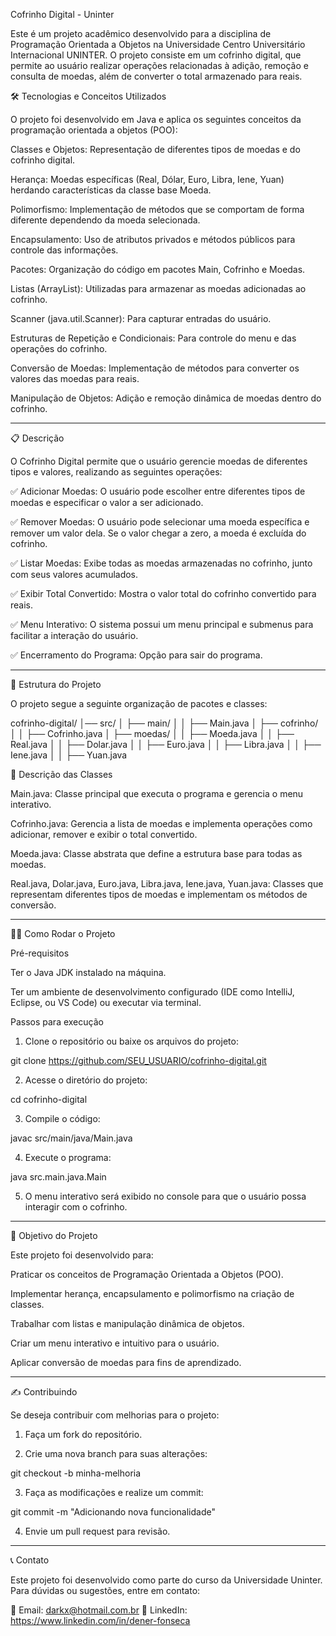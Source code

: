 Cofrinho Digital - Uninter

Este é um projeto acadêmico desenvolvido para a disciplina de Programação Orientada a Objetos na Universidade Centro Universitário Internacional UNINTER. O projeto consiste em um cofrinho digital, que permite ao usuário realizar operações relacionadas à adição, remoção e consulta de moedas, além de converter o total armazenado para reais.

🛠 Tecnologias e Conceitos Utilizados

O projeto foi desenvolvido em Java e aplica os seguintes conceitos da programação orientada a objetos (POO):

Classes e Objetos: Representação de diferentes tipos de moedas e do cofrinho digital.

Herança: Moedas específicas (Real, Dólar, Euro, Libra, Iene, Yuan) herdando características da classe base Moeda.

Polimorfismo: Implementação de métodos que se comportam de forma diferente dependendo da moeda selecionada.

Encapsulamento: Uso de atributos privados e métodos públicos para controle das informações.

Pacotes: Organização do código em pacotes Main, Cofrinho e Moedas.

Listas (ArrayList): Utilizadas para armazenar as moedas adicionadas ao cofrinho.

Scanner (java.util.Scanner): Para capturar entradas do usuário.

Estruturas de Repetição e Condicionais: Para controle do menu e das operações do cofrinho.

Conversão de Moedas: Implementação de métodos para converter os valores das moedas para reais.

Manipulação de Objetos: Adição e remoção dinâmica de moedas dentro do cofrinho.



---

📋 Descrição

O Cofrinho Digital permite que o usuário gerencie moedas de diferentes tipos e valores, realizando as seguintes operações:

✅ Adicionar Moedas: O usuário pode escolher entre diferentes tipos de moedas e especificar o valor a ser adicionado.

✅ Remover Moedas: O usuário pode selecionar uma moeda específica e remover um valor dela. Se o valor chegar a zero, a moeda é excluída do cofrinho.

✅ Listar Moedas: Exibe todas as moedas armazenadas no cofrinho, junto com seus valores acumulados.

✅ Exibir Total Convertido: Mostra o valor total do cofrinho convertido para reais.

✅ Menu Interativo: O sistema possui um menu principal e submenus para facilitar a interação do usuário.

✅ Encerramento do Programa: Opção para sair do programa.


---

📂 Estrutura do Projeto

O projeto segue a seguinte organização de pacotes e classes:

cofrinho-digital/
│── src/
│   ├── main/
│   │   ├── Main.java
│   ├── cofrinho/
│   │   ├── Cofrinho.java
│   ├── moedas/
│   │   ├── Moeda.java
│   │   ├── Real.java
│   │   ├── Dolar.java
│   │   ├── Euro.java
│   │   ├── Libra.java
│   │   ├── Iene.java
│   │   ├── Yuan.java

📌 Descrição das Classes

Main.java: Classe principal que executa o programa e gerencia o menu interativo.

Cofrinho.java: Gerencia a lista de moedas e implementa operações como adicionar, remover e exibir o total convertido.

Moeda.java: Classe abstrata que define a estrutura base para todas as moedas.

Real.java, Dolar.java, Euro.java, Libra.java, Iene.java, Yuan.java: Classes que representam diferentes tipos de moedas e implementam os métodos de conversão.



---

🏃‍♂️ Como Rodar o Projeto

Pré-requisitos

Ter o Java JDK instalado na máquina.

Ter um ambiente de desenvolvimento configurado (IDE como IntelliJ, Eclipse, ou VS Code) ou executar via terminal.


Passos para execução

1. Clone o repositório ou baixe os arquivos do projeto:



git clone https://github.com/SEU_USUARIO/cofrinho-digital.git

2. Acesse o diretório do projeto:



cd cofrinho-digital

3. Compile o código:



javac src/main/java/Main.java

4. Execute o programa:



java src.main.java.Main

5. O menu interativo será exibido no console para que o usuário possa interagir com o cofrinho.




---

🎯 Objetivo do Projeto

Este projeto foi desenvolvido para:

Praticar os conceitos de Programação Orientada a Objetos (POO).

Implementar herança, encapsulamento e polimorfismo na criação de classes.

Trabalhar com listas e manipulação dinâmica de objetos.

Criar um menu interativo e intuitivo para o usuário.

Aplicar conversão de moedas para fins de aprendizado.



---

✍️ Contribuindo

Se deseja contribuir com melhorias para o projeto:

1. Faça um fork do repositório.


2. Crie uma nova branch para suas alterações:

git checkout -b minha-melhoria


3. Faça as modificações e realize um commit:

git commit -m "Adicionando nova funcionalidade"


4. Envie um pull request para revisão.




---

📞 Contato

Este projeto foi desenvolvido como parte do curso da Universidade Uninter. Para dúvidas ou sugestões, entre em contato:

📧 Email: darkx@hotmail.com.br
🔗 LinkedIn: https://www.linkedin.com/in/dener-fonseca
